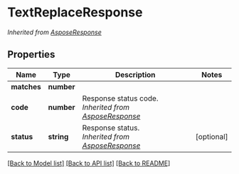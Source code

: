 # TextReplaceResponse


*Inherited from [AsposeResponse](AsposeResponse.md)*
## Properties
Name | Type | Description | Notes
------------ | ------------- | ------------- | -------------
**matches** | **number** |  | 
**code** | **number** | Response status code.<br />*Inherited from [AsposeResponse](AsposeResponse.md)* | 
**status** | **string** | Response status.<br />*Inherited from [AsposeResponse](AsposeResponse.md)* | [optional]

[[Back to Model list]](../README.md#documentation-for-models) [[Back to API list]](../README.md#documentation-for-api-endpoints) [[Back to README]](../README.md)

